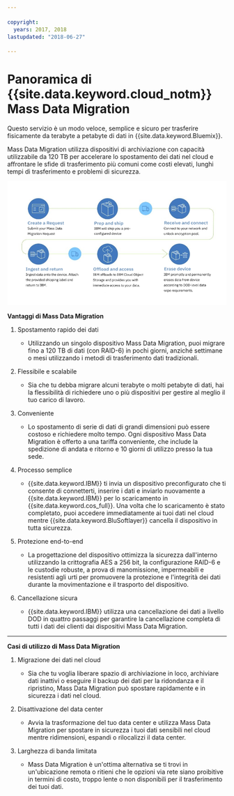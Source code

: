 ```yaml
---

copyright:
  years: 2017, 2018
lastupdated: "2018-06-27"

---
```



# Panoramica di {{site.data.keyword.cloud_notm}} Mass Data Migration

Questo servizio è un modo veloce, semplice e sicuro per trasferire fisicamente da terabyte a petabyte di dati in {{site.data.keyword.Bluemix}}.

Mass Data Migration utilizza dispositivi di archiviazione con capacità utilizzabile da 120 TB per accelerare lo spostamento dei dati nel cloud e affrontare le sfide di trasferimento più comuni come costi elevati, lunghi tempi di trasferimento e problemi di sicurezza.

![Flusso del processo di Mass Data Migration](/images/MDMSWorkflow.png)

**Vantaggi di Mass Data Migration**

1. Spostamento rapido dei dati
    - Utilizzando un singolo dispositivo Mass Data Migration, puoi migrare fino a 120 TB di dati (con RAID-6) in pochi giorni, anziché settimane o mesi utilizzando i metodi di trasferimento dati tradizionali.
    
2. Flessibile e scalabile
    - Sia che tu debba migrare alcuni terabyte o molti petabyte di dati, hai la flessibilità di richiedere uno o più dispositivi per gestire al meglio il tuo carico di lavoro.
    
3. Conveniente
    - Lo spostamento di serie di dati di grandi dimensioni può essere costoso e richiedere molto tempo. Ogni dispositivo Mass Data Migration è offerto a una tariffa conveniente, che include la spedizione di andata e ritorno e 10 giorni di utilizzo presso la tua sede. 
    
4. Processo semplice
    - {{site.data.keyword.IBM}} ti invia un dispositivo preconfigurato che ti consente di connetterti, inserire i dati e inviarlo nuovamente a {{site.data.keyword.IBM}} per lo scaricamento in {{site.data.keyword.cos_full}}. Una volta che lo scaricamento è stato completato, puoi accedere immediatamente ai tuoi dati nel cloud mentre {{site.data.keyword.BluSoftlayer}} cancella il dispositivo in tutta sicurezza.
    
5. Protezione end-to-end
    - La progettazione del dispositivo ottimizza la sicurezza dall'interno utilizzando la crittografia AES a 256 bit, la configurazione RAID-6 e le custodie robuste, a prova di manomissione, impermeabili e resistenti agli urti per promuovere la protezione e l'integrità dei dati durante la movimentazione e il trasporto del dispositivo.
    
6. Cancellazione sicura
    - {{site.data.keyword.IBM}} utilizza una cancellazione dei dati a livello DOD in quattro passaggi per garantire la cancellazione completa di tutti i dati dei clienti dai dispositivi Mass Data Migration.
    
    
<hr>


**Casi di utilizzo di Mass Data Migration**
1. Migrazione dei dati nel cloud
    - Sia che tu voglia liberare spazio di archiviazione in loco, archiviare dati inattivi o eseguire il backup dei dati per la ridondanza e il ripristino, Mass Data Migration può spostare rapidamente e in sicurezza i dati nel cloud.

2. Disattivazione del data center
    - Avvia la trasformazione del tuo data center e utilizza Mass Data Migration per spostare in sicurezza i tuoi dati sensibili nel cloud mentre ridimensioni, espandi o rilocalizzi il data center.

3. Larghezza di banda limitata
    - Mass Data Migration è un'ottima alternativa se ti trovi in un'ubicazione remota o ritieni che le opzioni via rete siano proibitive in termini di costo, troppo lente o non disponibili per il trasferimento dei tuoi dati.
